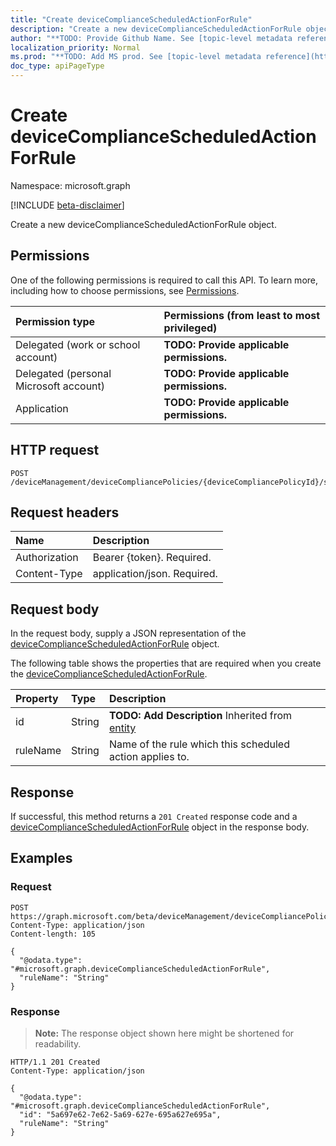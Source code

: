 ```yaml
---
title: "Create deviceComplianceScheduledActionForRule"
description: "Create a new deviceComplianceScheduledActionForRule object."
author: "**TODO: Provide Github Name. See [topic-level metadata reference](https://msgo.azurewebsites.net/add/document/guidelines/metadata.html#topic-level-metadata)**"
localization_priority: Normal
ms.prod: "**TODO: Add MS prod. See [topic-level metadata reference](https://msgo.azurewebsites.net/add/document/guidelines/metadata.html#topic-level-metadata)**"
doc_type: apiPageType
---
```


# Create deviceComplianceScheduledActionForRule
Namespace: microsoft.graph

[!INCLUDE [beta-disclaimer](../../includes/beta-disclaimer.md)]

Create a new deviceComplianceScheduledActionForRule object.

## Permissions
One of the following permissions is required to call this API. To learn more, including how to choose permissions, see [Permissions](/graph/permissions-reference).

|Permission type|Permissions (from least to most privileged)|
|:---|:---|
|Delegated (work or school account)|**TODO: Provide applicable permissions.**|
|Delegated (personal Microsoft account)|**TODO: Provide applicable permissions.**|
|Application|**TODO: Provide applicable permissions.**|

## HTTP request

<!-- {
  "blockType": "ignored"
}
-->
``` http
POST /deviceManagement/deviceCompliancePolicies/{deviceCompliancePolicyId}/scheduledActionsForRule
```

## Request headers
|Name|Description|
|:---|:---|
|Authorization|Bearer {token}. Required.|
|Content-Type|application/json. Required.|

## Request body
In the request body, supply a JSON representation of the [deviceComplianceScheduledActionForRule](../resources/devicecompliancescheduledactionforrule.md) object.

The following table shows the properties that are required when you create the [deviceComplianceScheduledActionForRule](../resources/devicecompliancescheduledactionforrule.md).

|Property|Type|Description|
|:---|:---|:---|
|id|String|**TODO: Add Description** Inherited from [entity](../resources/entity.md)|
|ruleName|String|Name of the rule which this scheduled action applies to.|



## Response

If successful, this method returns a `201 Created` response code and a [deviceComplianceScheduledActionForRule](../resources/devicecompliancescheduledactionforrule.md) object in the response body.

## Examples

### Request
<!-- {
  "blockType": "request",
  "name": "create_devicecompliancescheduledactionforrule_from_"
}
-->
``` http
POST https://graph.microsoft.com/beta/deviceManagement/deviceCompliancePolicies/{deviceCompliancePolicyId}/scheduledActionsForRule
Content-Type: application/json
Content-length: 105

{
  "@odata.type": "#microsoft.graph.deviceComplianceScheduledActionForRule",
  "ruleName": "String"
}
```


### Response
>**Note:** The response object shown here might be shortened for readability.
<!-- {
  "blockType": "response",
  "truncated": true,
  "@odata.type": "microsoft.graph.deviceComplianceScheduledActionForRule"
}
-->
``` http
HTTP/1.1 201 Created
Content-Type: application/json

{
  "@odata.type": "#microsoft.graph.deviceComplianceScheduledActionForRule",
  "id": "5a697e62-7e62-5a69-627e-695a627e695a",
  "ruleName": "String"
}
```

